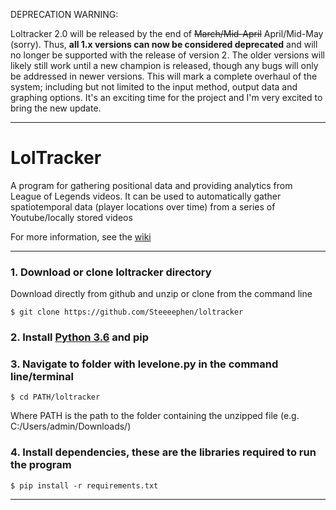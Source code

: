 DEPRECATION WARNING:

Loltracker 2.0 will be released by the end of ~~March/Mid-April~~ April/Mid-May (sorry). Thus, **all 1.x versions can now be considered deprecated** and will no longer be supported with the release of version 2. The older versions will likely still work until a new champion is released, though any bugs will only be addressed in newer versions. This will mark a complete overhaul of the system; including but not limited to the input method, output data and graphing options. It's an exciting time for the project and I'm very excited to bring the new update.

***
# LolTracker

A program for gathering positional data and providing analytics from League of Legends videos. It can be used to automatically gather spatiotemporal data (player locations over time) from a series of Youtube/locally stored videos

For more information, see the [wiki](https://github.com/Steeeephen/loltracker/wiki)

***

### 1. Download or clone loltracker directory

Download directly from github and unzip or clone from the command line

```
$ git clone https://github.com/Steeeephen/loltracker
```

### 2. Install [Python 3.6](https://www.python.org/downloads/) and pip

### 3. Navigate to folder with levelone.py in the command line/terminal

```
$ cd PATH/loltracker
```

Where PATH is the path to the folder containing the unzipped file (e.g. C:/Users/admin/Downloads/)

### 4. Install dependencies, these are the libraries required to run the program

```
$ pip install -r requirements.txt
```
***
